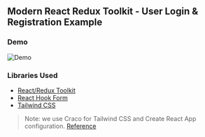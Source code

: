## Modern React Redux Toolkit - User Login & Registration Example

### Demo

![Demo]('https://authenticationwithredux.netlify.app/register')

### Libraries Used
-  [React/Redux Toolkit](https://redux-toolkit.js.org/)
-  [React Hook Form](https://react-hook-form.com/)
-  [Tailwind CSS](https://tailwindcss.com/)


> Note: we use Craco for Tailwind CSS and Create React App configuration. [Reference](https://tailwindcss.com/docs/guides/create-react-app)


